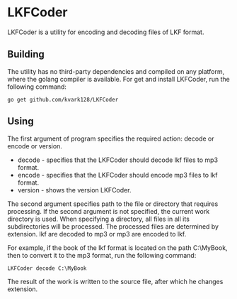 # LKFCoder

LKFCoder is a utility for encoding and decoding files of LKF format.

## Building
The utility has no third-party dependencies and compiled on any platform, where the golang compiler is available. For get and install LKFCoder, run the following command:

	go get github.com/kvark128/LKFCoder

## Using
The first argument of program specifies the required action: decode or encode or version.

* decode - specifies that the LKFCoder should decode lkf files to mp3 format.
* encode - specifies that the LKFCoder should encode mp3 files to lkf format.
* version - shows the version LKFCoder.

The second argument specifies path to the file or directory that requires processing.
If the second argument is not specified, the current work directory is used.
When specifying a directory, all files in all its subdirectories will be processed.
The processed files are determined by extension. lkf are decoded to mp3 or mp3 are encoded to lkf.

For example, if the book of the lkf format is located on the path C:\MyBook, then to convert it to the mp3 format, run the following command:

	LKFCoder decode C:\MyBook

The result of the work is written to the source file, after which he changes extension.
